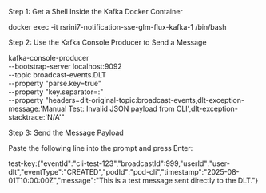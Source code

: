 Step 1: Get a Shell Inside the Kafka Docker Container

docker exec -it rsrini7-notification-sse-glm-flux-kafka-1 /bin/bash

Step 2: Use the Kafka Console Producer to Send a Message

kafka-console-producer \
--bootstrap-server localhost:9092 \
--topic broadcast-events.DLT \
--property "parse.key=true" \
--property "key.separator=:" \
--property "headers=dlt-original-topic:broadcast-events,dlt-exception-message:'Manual Test: Invalid JSON payload from CLI',dlt-exception-stacktrace:'N/A'"

Step 3: Send the Message Payload

Paste the following line into the prompt and press Enter:

test-key:{"eventId":"cli-test-123","broadcastId":999,"userId":"user-dlt","eventType":"CREATED","podId":"pod-cli","timestamp":"2025-08-01T10:00:00Z","message":"This is a test message sent directly to the DLT."}